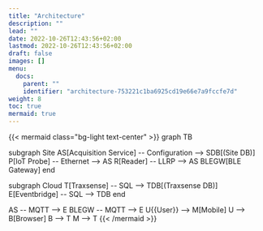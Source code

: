 ```yaml
---
title: "Architecture"
description: ""
lead: ""
date: 2022-10-26T12:43:56+02:00
lastmod: 2022-10-26T12:43:56+02:00
draft: false
images: []
menu:
  docs:
    parent: ""
    identifier: "architecture-753221c1ba6925cd19e66e7a9fccfe7d"
weight: 8
toc: true
mermaid: true
---
```


{{< mermaid class="bg-light text-center" >}}
graph TB

subgraph Site
AS[Acquisition Service] -- Configuration --> SDB[(Site DB)]
P[IoT Probe] -- Ethernet --> AS
R[Reader] -- LLRP --> AS
BLEGW[BLE Gateway]
end

subgraph Cloud
T[Traxsense] -- SQL --> TDB[(Traxsense DB)]
E[Eventbridge] -- SQL --> TDB
end

AS -- MQTT --> E
BLEGW -- MQTT --> E
U{{User}} --> M[Mobile]
U --> B[Browser]
B --> T
M --> T
{{< /mermaid >}}
